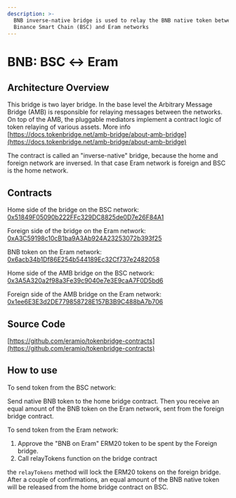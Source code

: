 ```yaml
---
description: >-
  BNB inverse-native bridge is used to relay the BNB native token between
  Binance Smart Chain (BSC) and Eram networks
---
```


# BNB: BSC ↔ Eram

## Architecture Overview <a id="architecture-overview"></a>

This bridge is two layer bridge. In the base level the Arbitrary Message Bridge \(AMB\) is responsible for relaying messages between the networks. On top of the AMB, the pluggable mediators implement a contract logic of token relaying of various assets. More info [https://docs.tokenbridge.net/amb-bridge/about-amb-bridge](https://docs.tokenbridge.net/amb-bridge/about-amb-bridge)​‌

The contract is called an "inverse-native" bridge, because the home and foreign network are inversed. In that case Eram network is foreign and BSC is the home network.‌

## Contracts <a id="contracts"></a>

Home side of the bridge on the BSC network: [0x51849F05090b222FFc329DC8825de0D7e26F84A1](https://bscscan.com/address/0x51849F05090b222FFc329DC8825de0D7e26F84A1)​‌

Foreign side of the bridge on the Eram network: [0xA3C59198c10cB1ba9A3Ab924A23253072b393f25](https://eramscan.com/address/0xA3C59198c10cB1ba9A3Ab924A23253072b393f25)​‌

BNB token on the Eram network: [0x6acb34b1Df86E254b544189Ec32Cf737e2482058](https://eramscan.com/address/0x6acb34b1Df86E254b544189Ec32Cf737e2482058/transactions)​‌

Home side of the AMB bridge on the BSC network: [0x3A5A320a2f98a3Fe39c9040e7e3E9caA7F0D5bd6](https://bscscan.com/address/0x3A5A320a2f98a3Fe39c9040e7e3E9caA7F0D5bd6)​‌

Foreign side of the AMB bridge on the Eram network: [0x1ee6E3E3d2DE779858728E157B3B9C488bA7b706](https://eramscan.com/address/0x1ee6E3E3d2DE779858728E157B3B9C488bA7b706)​‌

## Source Code <a id="source-code"></a>

‌​[https://github.com/eramio/tokenbridge-contracts](https://github.com/eramio/tokenbridge-contracts)​‌

## How to use <a id="how-to-use"></a>

To send token from the BSC network:‌

Send native BNB token to the home bridge contract. Then you receive an equal amount of the BNB token on the Eram network, sent from the foreign bridge contract.‌

To send token from the Eram network:‌

1. Approve the "BNB on Eram" ERM20 token to be spent by the Foreign bridge.
2. Call relayTokens function on the bridge contract

the `relayTokens` method will lock the ERM20 tokens on the foreign bridge. After a couple of confirmations, an equal amount of the BNB native token will be released from the home bridge contract on BSC.

#### ​ <a id="undefined"></a>

[  
](https://app.gitbook.com/@eram-1/s/eram-dev-docs/~/drafts/-MdkekktVnuRGEokLu71/bridges/bridges/eth-eram-erc20-bridge/@merged)

